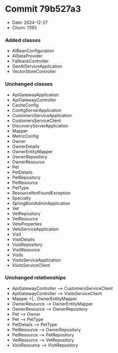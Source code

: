 # Commit 79b527a3
- Date: 2024-12-27
- Churn: 1393
### Added classes
- AIBeanConfiguration
- AIDataProvider
- FallbackController
- GenAIServiceApplication
- VectorStoreController
### Unchanged classes
- ApiGatewayApplication
- ApiGatewayController
- CacheConfig
- ConfigServerApplication
- CustomersServiceApplication
- CustomersServiceClient
- DiscoveryServerApplication
- Mapper
- MetricConfig
- Owner
- OwnerDetails
- OwnerEntityMapper
- OwnerRepository
- OwnerResource
- Pet
- PetDetails
- PetRepository
- PetResource
- PetType
- ResourceNotFoundException
- Specialty
- SpringBootAdminApplication
- Vet
- VetRepository
- VetResource
- VetsProperties
- VetsServiceApplication
- Visit
- VisitDetails
- VisitRepository
- VisitResource
- Visits
- VisitsServiceApplication
- VisitsServiceClient

### Unchanged relationships
- ApiGatewayController --> CustomersServiceClient
- ApiGatewayController --> VisitsServiceClient
- Mapper <|.. OwnerEntityMapper
- OwnerResource --> OwnerEntityMapper
- OwnerResource --> OwnerRepository
- Pet --> Owner
- Pet --> PetType
- PetDetails --> PetType
- PetResource --> OwnerRepository
- PetResource --> PetRepository
- VetResource --> VetRepository
- VisitResource --> VisitRepository